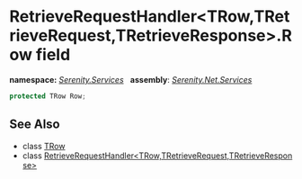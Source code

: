 # RetrieveRequestHandler&lt;TRow,TRetrieveRequest,TRetrieveResponse&gt;.Row field
**namespace:** *[Serenity.Services](../../README.md#serenity.services-namespace)*   **assembly**: *[Serenity.Net.Services](../../README.md)*

```csharp
protected TRow Row;
```

## See Also

* class [TRow](../Serenity.Net.Services/../RetrieveRequestHandler-3.TRow.md)
* class [RetrieveRequestHandler&lt;TRow,TRetrieveRequest,TRetrieveResponse&gt;](../RetrieveRequestHandler-3.md)